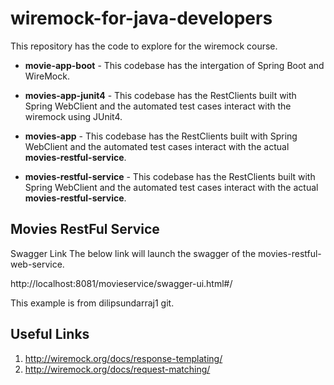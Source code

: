 # wiremock-for-java-developers
This repository has the code to explore for the wiremock course.
  - **movie-app-boot** - This codebase has the intergation of Spring Boot and WireMock.

  - **movies-app-junit4** - This codebase has the RestClients built with Spring WebClient and the automated test cases interact with the wiremock using JUnit4.
  - **movies-app** - This codebase has the RestClients built with Spring WebClient and the automated test cases interact with the actual **movies-restful-service**.
  - **movies-restful-service** - This codebase has the RestClients built with Spring WebClient and the automated test cases interact with the actual **movies-restful-service**.


## Movies RestFul Service

Swagger Link
The below link will launch the swagger of the movies-restful-web-service.

http://localhost:8081/movieservice/swagger-ui.html#/

This example is from dilipsundarraj1 git.

## Useful Links
1. http://wiremock.org/docs/response-templating/
2. http://wiremock.org/docs/request-matching/
